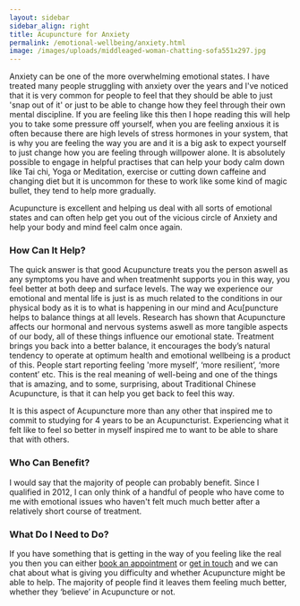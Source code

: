 ```yaml
---
layout: sidebar
sidebar_align: right
title: Acupuncture for Anxiety
permalink: /emotional-wellbeing/anxiety.html
image: /images/uploads/middleaged-woman-chatting-sofa551x297.jpg
---
```

  Anxiety can be one of the more overwhelming emotional states. I have treated many people struggling with anxiety over the years and I've noticed that it is very common for people to feel that they should be able to just 'snap out of it' or just to be able to change how they feel through their own mental discipline.  If you are feeling like this then I hope reading this will help you to take some pressure off yourself, when you are feeling anxious it is often because there are high levels of stress hormones in your system, that is why you are feeling the way you are and it is a big ask to expect yourself to just change how you are feeling through willpower alone.  It is absolutely possible to engage in helpful practises that can help your body calm down like Tai chi, Yoga or Meditation, exercise or cutting down caffeine and changing diet but it is uncommon for these to work like some kind of magic bullet, they tend to help more gradually.

Acupuncture is excellent and helping us deal with all sorts of emotional states and can often help get you out of the vicious circle of Anxiety and help your body and mind feel calm once again.

### How Can It Help?
The quick answer is that good Acupuncture treats you the person aswell as any symptoms you have and when treatmenht supports you in this way, you feel better at both deep and surface levels. The way we experience our emotional and mental life is just is as much related to the conditions in our physical body as it is to what is happening in our mind and Acu[puncture helps to balance things at all levels. Research has shown that Acupuncture affects our hormonal and nervous systems aswell as more tangible aspects of our body, all of these things influence our emotional state. Treatment brings you back into a better balance, it encourages the body’s natural tendency to operate at optimum health and emotional wellbeing is a product of this. People start reporting feeling 'more myself’, ‘more resilient’, ‘more content’ etc. This is the real meaning of well-being and one of the things that is amazing, and to some, surprising, about Traditional Chinese Acupuncture, is that it can help you get back to feel this way.

It is this aspect of Acupuncture more than any other that inspired me to commit to studying for 4 years to be an Acupuncturist.  Experiencing what it felt like to feel so better in myself inspired me to want to be able to share that with others.


### Who Can Benefit?
I would say that the majority of people can probably benefit. Since I qualified in 2012, I can only think of a handful of people who have come to me with emotional issues who haven't felt much much better after a relatively short course of treatment.


### What Do I Need to Do?
If you have something that is getting in the way of you feeling like the real you then you can either [book an appointment](/how-to-book.html) or [get in touch](#contact-trigger) and we can chat about what is giving you difficulty and whether Acupuncture might be able to help. The majority of people find it leaves them feeling much better, whether they ‘believe’ in Acupuncture or not.